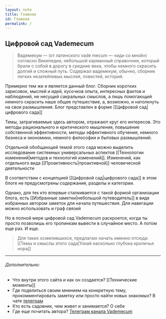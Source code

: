 ```yaml
---
layout: note
title: Главная
id: Главная
permalink: /
---
```


## Цифровой сад Vademecum

>Вадемекум — (от латинского vade mecum — «иди со мной») согласно Википедии, небольшой карманный справочник, который брали с собой в дорогу в средние века, чтобы немного скрасить долгий и сложный путь. Содержал вадемекум, обычно, сборник легких незатейливых мыслей, повестей, историй.

Примерно тем же и является данный блог. Сборник коротких зарисовок, мыслей и идей, кусочков опыта, интересных фактов и наблюдений, не несущий сакральных смыслов, а лишь помогающий немного скрасить наше общее путешествие, а, возможно, и натолкнуть на свои размышления. Блог представлен в форме [[Цифровой сад|цифрового сада]]

Темы, затрагиваемые здесь автором, отражают круг его интересов. Это методы рационального и критического мышления, повышение собственной эффективности, методы эффективного обучения, немного бизнеса и экономики, немного философии и бытовых размышлений.

Отдельной обобщающей темой этого сада можно выделить исследование системных универсальных аспектов [[Технологии изменений|методов и технологий изменений]]. Изменений, как отдельного вида [[Проактивность|проактивной]] человеческой деятельности

В соответствии с концепцией [[Цифровой сад|цифрового сада]] в этом блоге не предусмотрены содержания, разделы и категории.  

Однако, для тех кто впервые сталкивается с такой формой организации блога, есть [[Избранные заметки|небольшой путеводитель]] в виде избранных автором заметок для начала путешествия. Для навигации можно использовать и граф связей

Но в полной мере цифровой сад Vademecum раскроется, когда ты просто позволишь его тропинкам вывести в случайное место. А потом еще раз. И еще.


>Для таких осмелившихся, предлагаю начать именно отсюда:
[[Темы и смыслы этого сада|Узнай насколько глубока кроличья нора]]



---

###### Дополнительно:
- Что внутри этого сайта и как он создается? [[Технические моменты]]
- Где поделиться своим мнением на конкретную тему, прокомментировать заметку или просто найти новых знакомых? В чате [телеграм](https://t.me/vademecum_chat)
- Кто есть садовник, чем живет и занимается? О себе
- Где еще почитать автора? [Телеграм канала Vademecum](https://t.me/vademec)
